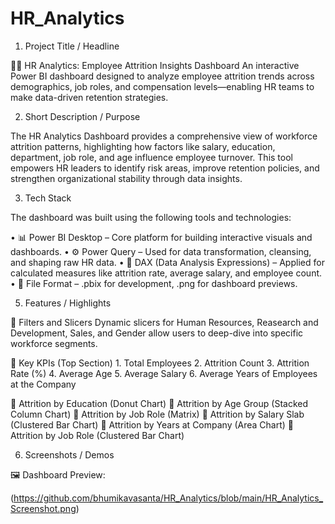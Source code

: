 # HR_Analytics

1. Project Title / Headline

👩‍💼 HR Analytics: Employee Attrition Insights Dashboard
An interactive Power BI dashboard designed to analyze employee attrition trends across demographics, job roles, and compensation levels—enabling HR teams to make data-driven retention strategies.

2. Short Description / Purpose

The HR Analytics Dashboard provides a comprehensive view of workforce attrition patterns, highlighting how factors like salary, education, department, job role, and age influence employee turnover. This tool empowers HR leaders to identify risk areas, improve retention policies, and strengthen organizational stability through data insights.

3. Tech Stack

The dashboard was built using the following tools and technologies:

• 📊 Power BI Desktop – Core platform for building interactive visuals and dashboards.
• ⚙️ Power Query – Used for data transformation, cleansing, and shaping raw HR data.
• 🧮 DAX (Data Analysis Expressions) – Applied for calculated measures like attrition rate, average salary, and employee count.
• 📁 File Format – .pbix for development, .png for dashboard previews.

5. Features / Highlights

🔹 Filters and Slicers
Dynamic slicers for Human Resources, Reasearch and Development, Sales, and Gender allow users to deep-dive into specific workforce segments.

🔹 Key KPIs (Top Section)
    1. Total Employees
    2. Attrition Count
    3. Attrition Rate (%)
    4. Average Age
    5. Average Salary
    6. Average Years of Employees at the Company

🔹 Attrition by Education (Donut Chart)
🔹 Attrition by Age Group (Stacked Column Chart)
🔹 Attrition by Job Role (Matrix)
🔹 Attrition by Salary Slab (Clustered Bar Chart)
🔹 Attrition by Years at Company (Area Chart)
🔹 Attrition by Job Role (Clustered Bar Chart)

6. Screenshots / Demos

🖼️ Dashboard Preview:

(https://github.com/bhumikavasanta/HR_Analytics/blob/main/HR_Analytics_Screenshot.png)

